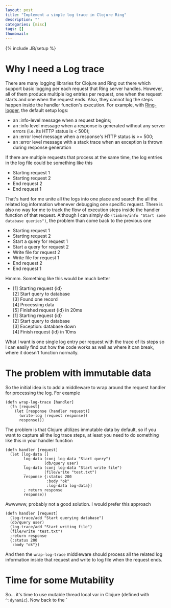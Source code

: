 ```yaml
---
layout: post
title: "Implement a simple log trace in Clojure Ring"
description: ""
categories: [misc]
tags: []
thumbnail:
---
```

{% include JB/setup %}

# Why I need a Log trace

There are many logging libraries for Clojure and Ring out there which support basic logging per each request that Ring server handles. However, all of them produce multiple log entries per request, one when the request starts and one when the request ends. Also, they cannot log the steps happen inside the handler function's execution. For example, with [Ring-logger](https://github.com/nberger/ring-logger), the default setup logs:

* an :info-level message when a request begins;
* an :info level message when a response is generated without any server errors (i.e. its HTTP status is < 500);
* an :error level message when a response's HTTP status is >= 500;
* an :error level message with a stack trace when an exception is thrown during response generation

If there are multiple requests that process at the same time, the log entries in the log file could be something like this

* Starting request 1
* Starting request 2
* End request 2
* End request 1

That's hard for me unite all the logs into one place and search the all the related log information whenever debugging one specific request. There is also no way for me to track the flow of execution steps inside the handler function of that request. Although I can simply do `(timbre/info "Start some database queries")`, the problem than come back to the previous one

* Starting request 1
* Starting request 2
* Start a query for request 1
* Start a query for request 2
* Write file for request 2
* Write file for request 1
* End request 2
* End request 1

Hmmm. Something like this would be much better

* [1] Starting request {id}  
[2] Start query to database  
[3] Found one record  
[4] Processing data  
[5] Finished request {id} in 20ms
* [1] Starting request {id}  
[2] Start query to database  
[3] Exception: database down  
[4] Finish request {id} in 10ms

What I want is one single log entry per request with the trace of its steps so I can easily find out how the code works as well as where it can break, where it doesn't function normally.

# The problem with immutable data

So the initial idea is to add a middleware to wrap around the request handler for processing the log. For example

```
(defn wrap-log-trace [handler]
  (fn [request]
    (let [response (handler request)]
      (write-log [request response])
      response)))
```

The problem is that Clojure ultilizes immutable data by default, so if you want to capture all the log trace steps, at least you need to do something like this in your handler function

```
(defn handler [request]
  (let [log-data []
        log-data (conj log-data "Start query")
        _        (db/query user)
        log-data (conj log-data "Start write file")
        _        (file/write "test.txt")
        response {:status 200
                  :body "ok"
                  :log-data log-data}]
        ; return response
        response))
```

Awwwww, probably not a good solution. I would prefer this approach

```
(defn handler [request]
  (log-trace/add "Start querying database")
  (db/query user)
  (log-trace/add "Start writing file")
  (file/write "test.txt")
  ;return response
  {:status 200
   :body "ok"})
```

And then the `wrap-log-trace` middleware should process all the related log information inside that request and write to log file when the request ends.

# Time for some Mutability

So... it's time to use mutable thread local var in Clojure (defined with `^:dynamic`). Now back to the `